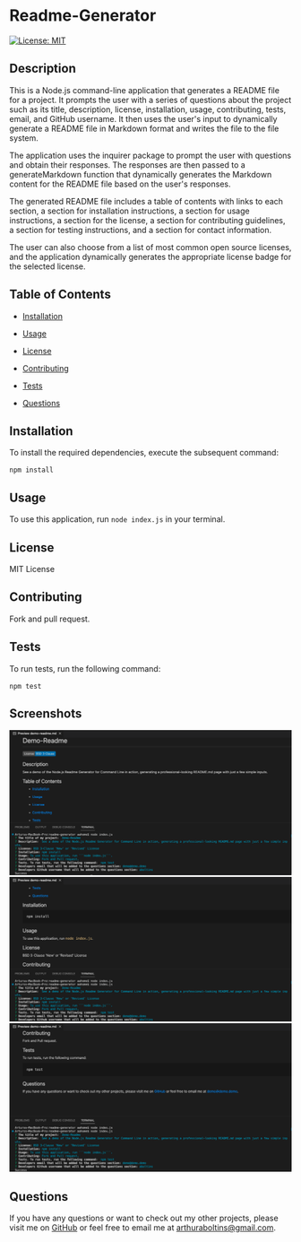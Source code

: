 
# Readme-Generator

[![License: MIT](https://img.shields.io/badge/License-MIT-yellow.svg)](https://opensource.org/licenses/MIT)

## Description

This is a Node.js command-line application that generates a README file for a project. It prompts the user with a series of questions about the project such as its title, description, license, installation, usage, contributing, tests, email, and GitHub username. It then uses the user's input to dynamically generate a README file in Markdown format and writes the file to the file system.

The application uses the inquirer package to prompt the user with questions and obtain their responses. The responses are then passed to a generateMarkdown function that dynamically generates the Markdown content for the README file based on the user's responses.

The generated README file includes a table of contents with links to each section, a section for installation instructions, a section for usage instructions, a section for the license, a section for contributing guidelines, a section for testing instructions, and a section for contact information.

The user can also choose from a list of most common open source licenses, and the application dynamically generates the appropriate license badge for the selected license. 

## Table of Contents

  * [Installation](#installation)

  * [Usage](#usage)

  * [License](#license)

  * [Contributing](#contributing)

  * [Tests](#tests)

  * [Questions](#questions)

## Installation

To install the required dependencies, execute the subsequent command:

    npm install

## Usage

To use this application, run ```node index.js``` in your terminal.

## License

MIT License

## Contributing

Fork and pull request.

## Tests

To run tests, run the following command:

    npm test

## Screenshots

![](./images/readme-gen-ss1.png)
![](./images/readme-gen-ss2.png)
![](./images/readme-gen-ss3.png)

## Questions

If you have any questions or want to check out my other projects, please visit me on [GitHub](https://github.com/aboltins) or feel free to email me at <arthuraboltins@gmail.com>.
